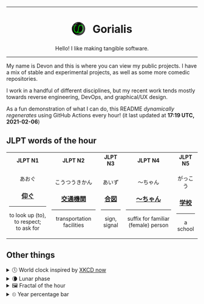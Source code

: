 ***

<h1 align="center">
<sub>
    <img src="readme/resources/avatar.png" height="36">
</sub>
&nbsp;
Gorialis
</h1>
<p align="center">
Hello! I like making tangible software.
</p>

***

My name is Devon and this is where you can view my public projects. I have a mix of stable and experimental projects, as well as some more comedic repositories.

I work in a handful of different disciplines, but my recent work tends mostly towards reverse engineering, DevOps, and graphical/UX design.

As a fun demonstration of what I can do, this README *dynamically regenerates* using GitHub Actions every hour! (it last updated at **17:19 UTC, 2021-02-06**)

<h2>JLPT words of the hour</h2>
<table>
    <tr>
        <th>JLPT N1</th>
        <th>JLPT N2</th>
        <th>JLPT N3</th>
        <th>JLPT N4</th>
        <th>JLPT N5</th>
    </tr>
    <tr>
        <td>
            <p align="center">あおぐ</p>
            <h3 align="center"><b><a href="https://jisho.org/search/%E4%BB%B0%E3%81%90">仰ぐ</a></b></h3>
            <hr>
            <p align="center">to look up (to),<wbr> to respect;<br> to ask for</p>
        </td>
        <td>
            <p align="center">こうつうきかん</p>
            <h3 align="center"><b><a href="https://jisho.org/search/%E4%BA%A4%E9%80%9A%E6%A9%9F%E9%96%A2">交通機関</a></b></h3>
            <hr>
            <p align="center">transportation facilities</p>
        </td>
        <td>
            <p align="center">あいず</p>
            <h3 align="center"><b><a href="https://jisho.org/search/%E5%90%88%E5%9B%B3">合図</a></b></h3>
            <hr>
            <p align="center">sign,<wbr> signal</p>
        </td>
        <td>
            <p align="center">～ちゃん</p>
            <h3 align="center"><b><a href="https://jisho.org/search/%EF%BD%9E%E3%81%A1%E3%82%83%E3%82%93">～ちゃん</a></b></h3>
            <hr>
            <p align="center">suffix for familiar (female) person</p>
        </td>
        <td>
            <p align="center">がっこう</p>
            <h3 align="center"><b><a href="https://jisho.org/search/%E5%AD%A6%E6%A0%A1">学校</a></b></h3>
            <hr>
            <p align="center">a school</p>
        </td>
    </tr>
</table>

<h2>Other things</h2>
<details>
<summary>🕔  World clock inspired by <a href="https://xkcd.com/now">XKCD now</a></summary>

> <img src="generated/now.png" width="512">

</details>
<details>
<summary>🌘 Lunar phase</summary>

The moon is approximately 85.05% through its phase (Waning Crescent).

</details>
<details>
<summary>&#x1f5bc; Fractal of the hour</summary>

> <img src="generated/fractal.png" width="512">

</details>
<details>
<summary>&#x23f2; Year percentage bar</summary>
<pre><code>2021 [██▁▁▁▁▁▁▁▁▁▁▁▁▁▁▁▁▁▁] 10.06%</code></pre>
</details>
